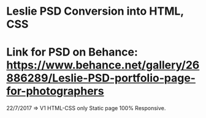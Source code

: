 # Leslie PSD Conversion into HTML, CSS
# Link for PSD on Behance: https://www.behance.net/gallery/26886289/Leslie-PSD-portfolio-page-for-photographers
22/7/2017 => V1 HTML-CSS only Static page
100% Responsive.
